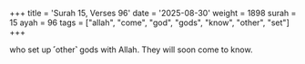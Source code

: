 +++
title = 'Surah 15, Verses 96'
date = '2025-08-30'
weight = 1898
surah = 15
ayah = 96
tags = ["allah", "come", "god", "gods", "know", "other", "set"]
+++

who set up ˹other˺ gods with Allah. They will soon come to know.
